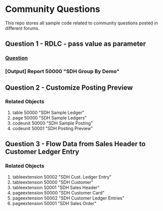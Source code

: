 # Community Questions
This repo stores all sample code related to community questions posted in different forums. 

## **Question 1 - RDLC - pass value as parameter**

### [Question](https://community.dynamics.com/business/f/dynamics-365-business-central-forum/475295/rdlc---pass-value-as-parameter)
### [Output] Report 50000 "SDH Group By Demo"

## **Question 2 - Customize Posting Preview**
### Related Objects
1. table 50000 "SDH Sample Ledger"
2. page 50000 "SDH Sample Ledgers"
3. codeunit 50000 "SDH Sample Posting"
4. codeunit 50001 "SDH Posting Preview"

## **Question 3 - Flow Data from Sales Header to Customer Ledger Entry**
### Related Objects
1. tableextension 50002 "SDH Cust. Ledger Entry"
2. tableextension 50000 "SDH Customer" 
3. tableextension 50001 "SDH Sales Header"
4. pageextension 50000 "SDH Customer Card"
5. pageextension 50002 "SDH Customer Ledger Entries"
6. pageextension 50001 "SDH Sales Order"